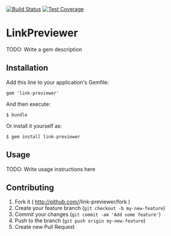 [![Build Status](https://travis-ci.org/lucaspolonio/link-previewer.svg?branch=master)](https://travis-ci.org/lucaspolonio/link-previewer)
[![Test Coverage](https://codeclimate.com/github/lucaspolonio/link-previewer/coverage.png)](https://codeclimate.com/github/lucaspolonio/link-previewer)

# LinkPreviewer

TODO: Write a gem description

## Installation

Add this line to your application's Gemfile:

    gem 'link-previewer'

And then execute:

    $ bundle

Or install it yourself as:

    $ gem install link-previewer

## Usage

TODO: Write usage instructions here

## Contributing

1. Fork it ( http://github.com/<my-github-username>/link-previewer/fork )
2. Create your feature branch (`git checkout -b my-new-feature`)
3. Commit your changes (`git commit -am 'Add some feature'`)
4. Push to the branch (`git push origin my-new-feature`)
5. Create new Pull Request
